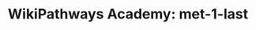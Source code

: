---
authors:
- SMBachmann
description: Signaling Pathway
last-edited: 2022-02-06
organisms:
- Homo sapiens
redirect_from:
- /index.php/Pathway:WP5161
- /instance/WP5161
schema-jsonld:
- '@context': https://schema.org/
  '@id': https://wikipathways.github.io/pathways/WP5161.html
  '@type': Dataset
  creator:
    '@type': Organization
    name: WikiPathways
  description: Signaling Pathway
  keywords:
  - Lanosterin
  - MVD
  - HMGCR
  - farnesyl pyrophosphate
  - 7-Dehydrocholesterol
  - PMVK
  - Lathosterol
  - cholesterol
  - Acetyl-CoA
  - Mevalonic acid 5-pyrophosphate
  - DHCR7
  - NSDHL
  - isopentenyl pyrophosphate
  - HMGCS1
  - Dimethylallyl pyrophosphate
  - SQLE
  - Geranyl-PP
  - FDFT1
  - Squalene
  - Mevalonic acid
  - FDPS
  - (S)-2,3-Epoxysqualene
  - MSMO1
  - Mevalonic acid-5P
  - MVK
  - CYP51A1
  - IDI1
  - HMG-CoA
  - SC5DL
  - LSS
  license: CC0
  name: 'WikiPathways Academy: met-1-last'
seo: CreativeWork
title: 'WikiPathways Academy: met-1-last'
wpid: WP5161
---